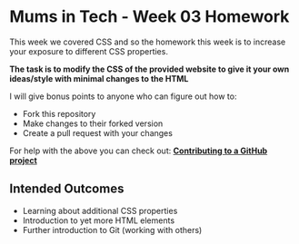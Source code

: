 # Mums in Tech - Week 03 Homework

This week we covered CSS and so the homework this week is to increase
your exposure to different CSS properties.

**The task is to modify the CSS of the provided website to give it your
own ideas/style with minimal changes to the HTML**

I will give bonus points to anyone who can figure out how to:

- Fork this repository
- Make changes to their forked version
- Create a pull request with your changes

For help with the above you can check out: **[Contributing to a GitHub project][contrib]**

## Intended Outcomes

- Learning about additional CSS properties
- Introduction to yet more HTML elements
- Further introduction to Git (working with others)

[contrib]: https://dzone.com/articles/the-beginners-guide-to-contributing-to-a-github-pr
